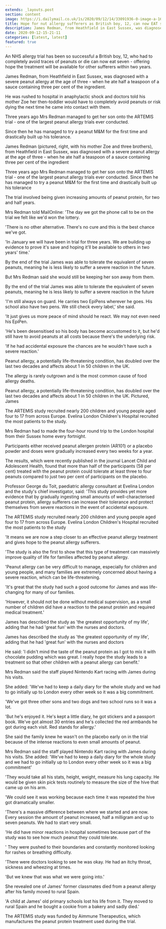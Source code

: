 ```yaml
---
extends: _layouts.post
section: content
image: https://i.dailymail.co.uk/1s/2020/09/12/14/33091936-0-image-a-16_1599919124846.jpg 
title: Hope for nut allergy sufferers as British boy, 12, can now EAT seven after life-changing NHS trial 
description: James Redman, from Heathfield in East Sussex, was diagnosed with a severe peanut allergy at the age of three - when he ate half a teaspoon of a sauce containing three per cent of the ingredient. 
date: 2020-09-12-15-21-11 
categories: [latest, latest] 
featured: true 
--- 
```

An NHS allergy trial has been so successful a British boy, 12, who had to completely avoid traces of peanuts or die can now eat seven - offering hope the treatment will be available for other sufferers within two years.

James Redman, from Heathfield in East Sussex, was diagnosed with a severe peanut allergy at the age of three - when he ate half a teaspoon of a sauce containing three per cent of the ingredient.

He was rushed to hospital in anaphylactic shock and doctors told his mother Zoe her then-toddler would have to completely avoid peanuts or risk dying the next time he came into contact with them.

Three years ago Mrs Redman managed to get her son onto the ARTEMIS trial - one of the largest peanut allergy trials ever conducted.

Since then he has managed to try a peanut M&M for the first time and drastically built up his tolerance.

James Redman (pictured, right, with his mother Zoe and three brothers), from Heathfield in East Sussex, was diagnosed with a severe peanut allergy at the age of three - when he ate half a teaspoon of a sauce containing three per cent of the ingredient

Three years ago Mrs Redman managed to get her son onto the ARTEMIS trial - one of the largest peanut allergy trials ever conducted. Since then he has managed to try a peanut M&M for the first time and drastically built up his tolerance

The trial involved being given increasing amounts of peanut protein, for two and half years. 

Mrs Redman told MailOnline: 'The day we got the phone call to be on the trial we felt like we'd won the lottery. 

'There is no other alternative. There's no cure and this is the best chance we've got. 

'In January we will have been in trial for three years. We are building up evidence to prove it's save and hoping it'll be available to others in two years' time.'

By the end of the trial James was able to tolerate the equivalent of seven peanuts, meaning he is less likely to suffer a severe reaction in the future.

But Mrs Redman said she would still be keeping her son away from them.

By the end of the trial James was able to tolerate the equivalent of seven peanuts, meaning he is less likely to suffer a severe reaction in the future

'I'm still always on guard. He carries two EpiPens wherever he goes. His school also have two pens. We still check every label,' she said.

'It just gives us more peace of mind should he react. We may not even need his EpiPen.

'He's been desensitised so his body has become accustomed to it, but he'd still have to avoid peanuts at all costs because there's the underlying risk. 

'If he had accidental exposure the chances are he wouldn't have such a severe reaction.'

Peanut allergy, a potentially life-threatening condition, has doubled over the last two decades and affects about 1 in 50 children in the UK.

The allergy is rarely outgrown and is the most common cause of food allergy deaths.

Peanut allergy, a potentially life-threatening condition, has doubled over the last two decades and affects about 1 in 50 children in the UK. Pictured, James

The ARTEMIS study recruited nearly 200 children and young people aged four to 17 from across Europe. Evelina London Children's Hospital recruited the most patients to the study.

Mrs Redman had to made the four-hour round trip to the London hospital from their Sussex home every fortnight. 

Participants either received peanut allergen protein (AR101) or a placebo powder and doses were gradually increased every two weeks for a year.

The results, which were recently published in the journal Lancet Child and Adolescent Health, found that more than half of the participants (58 per cent) treated with the peanut protein could tolerate at least three to four peanuts compared to just two per cent of participants on the placebo.

Professor George du Toit, paediatric allergy consultant at Evelina London and the study's chief investigator, said: 'This study provides yet more evidence that by gradually ingesting small amounts of well-characterised peanut protein, allergy sufferers can increase their tolerance and protect themselves from severe reactions in the event of accidental exposure.

The ARTEMIS study recruited nearly 200 children and young people aged four to 17 from across Europe. Evelina London Children's Hospital recruited the most patients to the study

'It means we are now a step closer to an effective peanut allergy treatment and gives hope to the peanut allergy sufferers. 

'The study is also the first to show that this type of treatment can massively improve quality of life for families affected by peanut allergy.

'Peanut allergy can be very difficult to manage, especially for children and young people, and many families are extremely concerned about having a severe reaction, which can be life-threatening.

'It's great that the study had such a good outcome for James and was life-changing for many of our families. 

'However, it should not be done without medical supervision, as a small number of children did have a reaction to the peanut protein and required medical treatment.'

James has described the study as 'the greatest opportunity of my life', adding that he had 'great fun' with the nurses and doctors.

James has described the study as 'the greatest opportunity of my life', adding that he had 'great fun' with the nurses and doctors

He said: 'I didn't mind the taste of the peanut protein as I got to mix it with chocolate pudding which was great. I really hope the study leads to a treatment so that other children with a peanut allergy can benefit.'

Mrs Redman said the staff played Nintendo Kart racing with James during his visits.

She added: 'We've had to keep a daily diary for the whole study and we had to go initially up to London every other week so it was a big commitment. 

'We've got three other sons and two dogs and two school runs so it was a lot. 

'But he's enjoyed it. He's kept a little diary, he got stickers and a passport book. We've got almost 30 entries and he's collected the red armbands he got during each visit. Red stands for allergy.'

She said the family knew he wasn't on the placebo early on in the trial because of the intense reactions to even small amounts of peanut.

Mrs Redman said the staff played Nintendo Kart racing with James during his visits. She added: 'We've had to keep a daily diary for the whole study and we had to go initially up to London every other week so it was a big commitment'

'They would take all his stats, height, weight, measure his lung capacity. He would be given skin pick tests routinely to measure the size of the hive that came up on his arm. 

'We could see it was working because each time it was repeated the hive got dramatically smaller. 

'There's a massive difference between where we started and are now. Every session the amount of peanut increased, half a milligram and up to seven peanuts. We had to start very small.

'He did have minor reactions in hospital sometimes because part of the study was to see how much peanut they could tolerate.

' They were pushed to their boundaries and constantly monitored looking for rashes or breathing difficulty. 

'There were doctors looking to see he was okay. He had an itchy throat, sickness and wheezing at times. 

'But we knew that was what we were going into.' 

She revealed one of James' former classmates died from a peanut allergy after his family moved to rural Spain.

'A child at James' old primary schools lost his life from it. They moved to rural Spain and he bought a cookie from a bakery and sadly died.' 

The ARTEMIS study was funded by Aimmune Therapeutics, which manufactures the peanut protein treatment used during the trial.   

